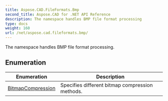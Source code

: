 ```yaml
---
title: Aspose.CAD.FileFormats.Bmp
second_title: Aspose.CAD for .NET API Reference
description: The namespace handles BMP file format processing
type: docs
weight: 160
url: /net/aspose.cad.fileformats.bmp/
---
```

The namespace handles BMP file format processing.

## Enumeration

| Enumeration | Description |
| --- | --- |
| [BitmapCompression](./bitmapcompression/) | Specifies different bitmap compression methods. |



